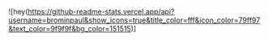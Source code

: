 ![hey(https://github-readme-stats.vercel.app/api?username=brominpaul&show_icons=true&title_color=fff&icon_color=79ff97&text_color=9f9f9f&bg_color=151515)]
<!--
**brominpaul/brominpaul** is a ✨ _special_ ✨ repository because its `README.md` (this file) appears on your GitHub profile.

Here are some ideas to get you started:

- 🔭 I’m currently working on ...
- 🌱 I’m currently learning ...
- 👯 I’m looking to collaborate on ...
- 🤔 I’m looking for help with ...
- 💬 Ask me about ...
- 📫 How to reach me: ...
- 😄 Pronouns: ...
- ⚡ Fun fact: ...
-->
